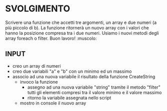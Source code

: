 # SVOLGIMENTO 
Scrivere una funzione che accetti tre argomenti, un array e due numeri (a più piccolo di b).
La funzione ritornerà un nuovo array con i valori che hanno la posizione compresa tra i due numeri.
Usiamo i nuovi metodi degli array foreach o filter.
Buon lavoro! :muscolo:

## INPUT
- creo un array di numeri
- creo due variabili "a" e "b" con un minimo ed un massimo
- associo ad una nuova variabile il risultato della funzione CreateString
    - invoco la funzione
        -   assegno ad una nuova variabile "string" tramite il metodo "filter" tutti gli elementi compresi tra il valore minimo e il valore massimo
        - ritorno la variabile assegnata nello script
    - mostro in console il nuovo array